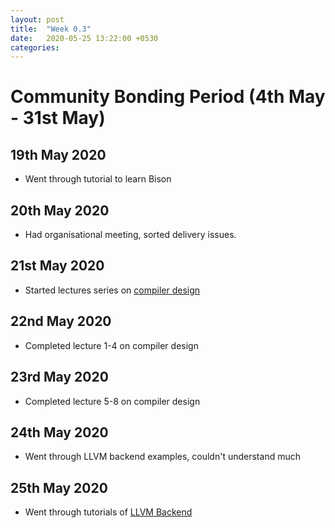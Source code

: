 ```yaml
---
layout: post
title:  "Week 0.3"
date:   2020-05-25 13:22:00 +0530
categories:
---
```


# Community Bonding Period (4th May - 31st May)

## 19th May 2020
* Went through tutorial to learn Bison

## 20th May 2020
* Had organisational meeting, sorted delivery issues.

## 21st May 2020
* Started lectures series on [compiler design](https://www.youtube.com/playlist?list=PLEbnTDJUr_IcPtUXFy2b1sGRPsLFMghhS) 

## 22nd May 2020
* Completed lecture 1-4 on compiler design

## 23rd May 2020
* Completed lecture 5-8 on compiler design

## 24th May 2020
* Went through LLVM backend examples, couldn't understand much

## 25th May 2020
* Went through tutorials of [LLVM Backend](https://jonathan2251.github.io/lbd/)
